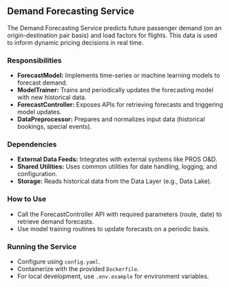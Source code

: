 ## Demand Forecasting Service
The Demand Forecasting Service predicts future passenger demand (on an origin-destination pair basis) and load factors for flights. This data is used to inform dynamic pricing decisions in real time.

### Responsibilities
- **ForecastModel:** Implements time-series or machine learning models to forecast demand.
- **ModelTrainer:** Trains and periodically updates the forecasting model with new historical data.
- **ForecastController:** Exposes APIs for retrieving forecasts and triggering model updates.
- **DataPreprocessor:** Prepares and normalizes input data (historical bookings, special events).

### Dependencies
- **External Data Feeds:** Integrates with external systems like PROS O&D.
- **Shared Utilities:** Uses common utilities for date handling, logging, and configuration.
- **Storage:** Reads historical data from the Data Layer (e.g., Data Lake).

### How to Use
- Call the ForecastController API with required parameters (route, date) to retrieve demand forecasts.
- Use model training routines to update forecasts on a periodic basis.

### Running the Service
- Configure using `config.yaml`.
- Containerize with the provided `Dockerfile`.
- For local development, use `.env.example` for environment variables.
